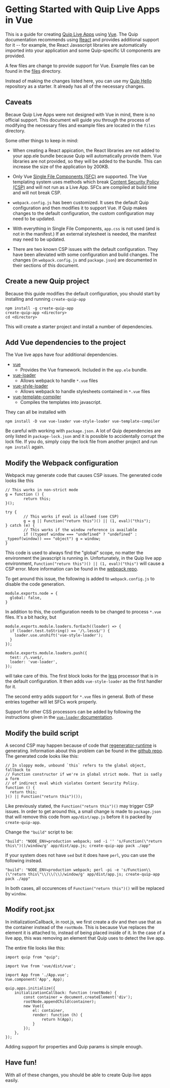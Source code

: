 # Getting Started with Quip Live Apps in Vue

This is a guide for creating [Quip Live Apps](https://salesforce.quip.com/about/live-apps) using [Vue](https://vuejs.org/).  The Quip documentation recommends using [React](https://reactjs.org/) and provides additional support for it -- for example, the React Javascript libraries are automatically imported into your application and some Quip-specific UI components are provided.

A few files are change to provide support for Vue.  Example files can be found in the [files](files) directory.

Instead of making the changes listed here, you can use my [Quip Hello](https://github.com/herrevilkitten/quip-hello-vue) repository as a starter.  It already has all of the necessary changes.

## Caveats

Becaue Quip Live Apps were not designed with Vue in mind, there is no official support.  This document will guide you through the process of modifying the necessary files and example files are located in the `files` directory.

Some other things to keep in mind:

* When creating a React appication, the React libraries are not added to your app.ele bundle because Quip will automatically provide them.  Vue libraries are not provided, so they will be added to the bundle.  This can increase the size of the application by 200KB.

* Only Vue [Single File Components (SFC)](https://vuejs.org/v2/guide/single-file-components.html) are supported.  The Vue templating system uses methods which break [Content Security Policy (CSP)](https://developer.mozilla.org/en-US/docs/Web/HTTP/CSP) and will not run as a Live App.  SFCs are compiled at build time and will not break CSP.

* `webpack.config.js` has been customized.  It uses the default Quip configuration and then modifies it to support Vue.  If Quip makes changes to the default configuration, the custom configuration may need to be updated.

* With everything in Single File Components, `app.css` is not used (and is not in the manifest.)  If an external stylesheet is needed, the manifest may need to be updated.

* There are two known CSP issues with the default configuration.  They have been alleviated with some configuration and build changes.  The changes (in `webpack.config.js` and `package.json`) are documented in their sections of this document.

## Create a new Quip project

Because this guide modifies the default configuration, you should start by installing and running `create-quip-app`

```
npm install -g create-quip-app
create-quip-app <directory>
cd <directory>
```

This will create a starter project and install a number of dependencies.

## Add Vue dependencies to the project

The Vue live apps have four additional dependencies.

* [vue](https://www.npmjs.com/package/vue)
  * Provides the Vue framework.  Included in the `app.ele` bundle.
* [vue-loader](https://www.npmjs.com/package/vue-loader)
  * Allows webpack to handle `*.vue` files
* [vue-style-loader](https://www.npmjs.com/package/vue-style-loader)
  * Allows webpack to handle stylesheets contained in `*.vue` files
* [vue-template-compiler](https://www.npmjs.com/package/vue-template-compiler)
  * Compiles the templates into javascript.


They can all be installed with
```
npm install -D vue vue-loader vue-style-loader vue-template-compiler
```

Be careful with working with `package.json`.  A lot of Quip dependencies are only listed in `package-lock.json` and it is possible to accidentally corrupt the lock file.  If you do, simply copy the lock file from another project and run `npm install` again.

## Modify the Webpack configuration

Webpack may generate code that causes CSP issues.  The generated code looks like this
```
// This works in non-strict mode
g = function () {
        return this;
}();

try {
        // This works if eval is allowed (see CSP)
        g = g || Function("return this")() || (1, eval)("this");
} catch (e) {
        // This works if the window reference is available
        if ((typeof window === "undefined" ? "undefined" : _typeof(window)) === "object") g = window;
}
```

This code is used to always find the "global" scope, no matter the environment the javascript is running in.  Unfortunately, in the Quip live app environment, `Function("return this")() || (1, eval)("this")` will cause a CSP error.  More information can be found in the [webpack repo](https://github.com/webpack/webpack/issues/6461).

To get around this issue, the following is added to `webpack.config.js` to disable the code generation.

```
module.exports.node = {
  global: false,
}
```

In addition to this, the configuration needs to be changed to process `*.vue` files.  It's a bit hacky, but 

```
module.exports.module.loaders.forEach((loader) => {
  if (loader.test.toString() == '/\.less$/') {
    loader.use.unshift('vue-style-loader');
  }
});

module.exports.module.loaders.push({
  test: /\.vue$/,
  loader: 'vue-loader',
});
```
will take care of this.  The first block looks for the [less](http://lesscss.org/) processor that is in the default configuration.  It then adds `vue-style-loader` as the first handler for it.

The second entry adds support for `*.vue` files in general.  Both of these entries together will let SFCs work properly.

Support for other CSS processors can be added by following the instructions given in the [`vue-loader` documentation](https://vue-loader.vuejs.org/guide/pre-processors.html).

## Modify the build script

A second CSP may happen because of code that [regenerator-runtime](https://github.com/facebook/regenerator) is generating.  Information about this problem can be found in the [github repo](https://github.com/facebook/regenerator/issues/336).  The generated code looks like this:

```
// In sloppy mode, unbound `this` refers to the global object, fallback to
// Function constructor if we're in global strict mode. That is sadly a form
// of indirect eval which violates Content Security Policy.
function () {
  return this;
}() || Function("return this")());
```
Like previously stated, the `Function("return this")()` may trigger CSP issues.  In order to get around this, a small change is made to `package.json` that will remove this code from `app/dist/app.js` before it is packed by `create-quip-app`.

Change the `"build"` script to be:

```
"build": "NODE_ENV=production webpack; sed -i '' 's/Function(\"return this\")()/window/g' app/dist/app.js; create-quip-app pack ./app"
```

If your system does not have `sed` but it does have `perl`, you can use the following instead.

```
"build": "NODE_ENV=production webpack; perl -pi -e 's/Function\\(\"return this\"\\)\\(\\)/window/g' app/dist/app.js; create-quip-app pack ./app"
```

In both cases, all occurences of `Function("return this")()` will be replaced by `window`.

## Modify root.jsx

In initializationCallback, in root.js, we first create a div and then use that as the container instead of the `rootNode`. This is because Vue replaces the element it is attached to, instead of being placed inside of it.  In the case of a live app, this was removing an element that Quip uses to detect the live app.

The entire file looks like this:
```
import quip from "quip";

import Vue from 'vue/dist/vue';

import App from './App.vue';
Vue.component('App', App);

quip.apps.initialize({
    initializationCallback: function (rootNode) {
        const container = document.createElement('div');
        rootNode.appendChild(container);
        new Vue({
            el: container,
            render: function (h) {
                return h(App);
            }
        });
    },
});
```
Adding support for properties and Quip params is simple enough.

## Have fun!

With all of these changes, you should be able to create Quip live apps easily.